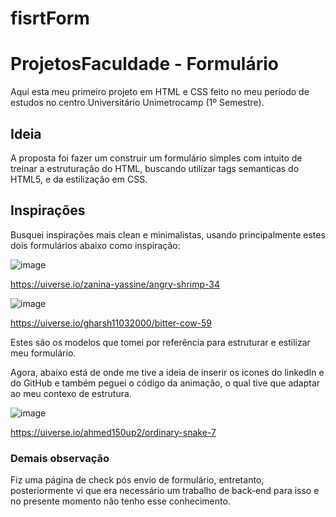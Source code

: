 # fisrtForm

# ProjetosFaculdade - Formulário
Aqui esta meu primeiro projeto em HTML e CSS feito no meu período de estudos no centro Universitário Unimetrocamp (1º Semestre).

## Ideia
A proposta foi fazer um construir um formulário simples com intuito de treinar a estruturação do HTML, buscando utilizar tags semanticas do HTML5, e da estilização em CSS.

## Inspirações
Busquei inspirações mais clean e minimalistas, usando principalmente estes dois formulários abaixo como inspiração:

![image](https://github.com/brrsmths/ProjetosFaculdade/assets/121468822/f1ce6000-bbd0-425f-a265-c9a958e3301e)

https://uiverse.io/zanina-yassine/angry-shrimp-34

![image](https://github.com/brrsmths/ProjetosFaculdade/assets/121468822/c34b0ad6-10df-44a4-b7cd-7554e3b17038)

https://uiverse.io/gharsh11032000/bitter-cow-59

Estes são os modelos que tomei por referência para estruturar e estilizar meu formulário.

Agora, abaixo está de onde me tive a ideia de inserir os icones do linkedIn e do GitHub e também peguei o código da animação, o qual tive que adaptar ao meu contexo de estrutura. 

![image](https://github.com/brrsmths/ProjetosFaculdade/assets/121468822/98aaf88b-901e-4df4-91ab-050fb5988266)

https://uiverse.io/ahmed150up2/ordinary-snake-7

### Demais observação
Fiz uma página de check pós envio de formulário, entretanto, posteriormente vi que era necessário um trabalho de back-end para isso e no presente momento não tenho esse conhecimento.
